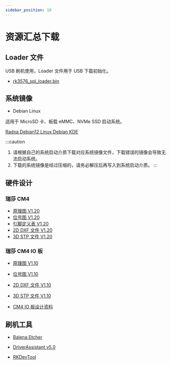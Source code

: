 ```yaml
---
sidebar_position: 10
---
```


# 资源汇总下载

## Loader 文件

USB 刷机使用，Loader 文件用于 USB 下载初始化。

- [rk3576_spl_loader.bin](https://dl.radxa.com/rock4/4d/images/rk3576_spl_loader.bin)

## 系统镜像

- Debian Linux

适用于 MicroSD 卡、板载 eMMC、NVMe SSD 启动系统。

[Radxa Debian12 Linux Debian KDE](https://github.com/radxa-build/radxa-rk3576/releases/download/rsdk-b3/radxa-rk3576_bookworm_kde_b3.output_512.img.xz)

:::caution

1. 请根据自己的系统启动介质下载对应系统镜像文件，下载错误的镜像会导致无法启动系统。
2. 下载的系统镜像是经过压缩的，请务必解压后再写入到系统启动介质。
   :::

## 硬件设计

### 瑞莎 CM4

- [原理图 V1.20](https://dl.radxa.com/cm4/docs/hw/radxa_cm4_schematic_v1.20.pdf)
- [位号图 V1.20](https://dl.radxa.com/cm4/docs/hw/radxa_cm4_components_placement_map_v1.20.pdf)
- [引脚定义表 V1.20](https://dl.radxa.com/cm4/docs/hw/radxa_cm4_pinout_v1.20.xlsx)
- [2D DXF 文件 V1.20](https://dl.radxa.com/cm4/docs/hw/radxa_cm4_2d_dxf_v1.20.zip)
- [3D STP 文件 V1.20](https://dl.radxa.com/cm4/docs/hw/radxa_cm4_3d_stp_v1.20.zip)

### 瑞莎 CM4 IO 板

- [原理图 V1.10](https://dl.radxa.com/cm4/cm4-io-board/docs/hw/radxa_cm4_io_schematic_v1.10.pdf)
- [位号图 V1.10](https://dl.radxa.com/cm4/cm4-io-board/docs/hw/radxa_cm4_io_components_placement_map_v1.10.pdf)
- [2D DXF 文件 V1.10](https://dl.radxa.com/cm4/cm4-io-board/docs/hw/radxa_cm4_io_2d_dxf_v1.10.zip)
- [3D STP 文件 V1.10](https://dl.radxa.com/cm4/cm4-io-board/docs/hw/radxa_cm4_io_3d_stp_v1.10.zip)

- [CM4 IO 板设计资料](https://github.com/radxa/radxa-cm-projects/tree/main/cm4/radxa-cm4-io-board)

## 刷机工具

- [Balena Etcher](https://etcher.balena.io/)

- [DriverAssistant v5.0](https://dl.radxa.com/tools/windows/DriverAssitant_v5.0.zip)

- [RKDevTool](https://dl.radxa.com/tools/windows/RKDevTool_Release_v2.96-20221121.rar)
